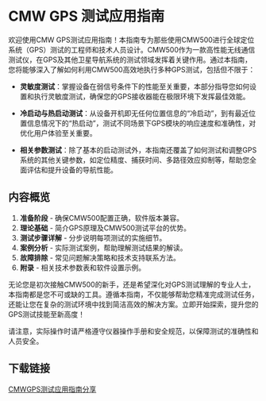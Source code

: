 # CMW GPS 测试应用指南

欢迎使用CMW GPS测试应用指南！本指南专为那些使用CMW500进行全球定位系统（GPS）测试的工程师和技术人员设计。CMW500作为一款高性能无线通信测试仪，在GPS及其他卫星导航系统的测试领域发挥着关键作用。通过本指南，您将能够深入了解如何利用CMW500高效地执行多种GPS测试，包括但不限于：

- **灵敏度测试**：掌握设备在弱信号条件下的性能至关重要，本部分指导您如何设置和执行灵敏度测试，确保您的GPS接收器能在极限环境下发挥最佳效能。

- **冷启动与热启动测试**：从设备开机即无任何位置信息的“冷启动”，到有最近位置信息情况下的“热启动”，测试不同场景下GPS模块的响应速度和准确性，对优化用户体验至关重要。

- **相关参数测试**：除了基本的启动测试外，本指南还覆盖了如何测试和调整GPS系统的其他关键参数，如定位精度、捕获时间、多路径效应抑制等，帮助您全面评估和提升设备的导航性能。

## 内容概览
1. **准备阶段** - 确保CMW500配置正确，软件版本兼容。
2. **理论基础** - 简介GPS原理及CMW500测试平台的优势。
3. **测试步骤详解** - 分步说明每项测试的实施细节。
4. **案例分析** - 实际测试案例，帮助理解测试结果的解读。
5. **故障排除** - 常见问题解决策略和技术支持联系方法。
6. **附录** - 相关技术参数表和软件设置示例。

无论您是初次接触CMW500的新手，还是希望深化对GPS测试理解的专业人士，本指南都是您不可或缺的工具。遵循本指南，不仅能够帮助您精准完成测试任务，还能让您在复杂的测试环境中找到简洁高效的解决方案。立即开始探索，提升您的GPS测试技能至新高度！

请注意，实际操作时请严格遵守仪器操作手册和安全规范，以保障测试的准确性和人员安全。

## 下载链接

[CMWGPS测试应用指南分享](https://pan.quark.cn/s/2c8aecc2010e)